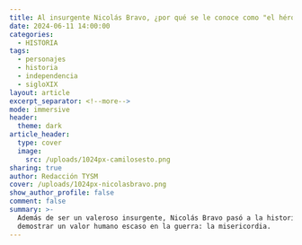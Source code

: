 ```yaml
---
title: Al insurgente Nicolás Bravo, ¿por qué se le conoce como "el héroe del perdón"?
date: 2024-06-11 14:00:00
categories:
  - HISTORIA
tags:
  - personajes
  - historia
  - independencia
  - sigloXIX
layout: article
excerpt_separator: <!--more-->
mode: immersive
header:
  theme: dark
article_header:
  type: cover
  image:
    src: /uploads/1024px-camilosesto.png
sharing: true
author: Redacción TYSM
cover: /uploads/1024px-nicolasbravo.png
show_author_profile: false
comment: false
summary: >-
  Además de ser un valeroso insurgente, Nicolás Bravo pasó a la historia por
  demostrar un valor humano escaso en la guerra: la misericordia.
---
```

